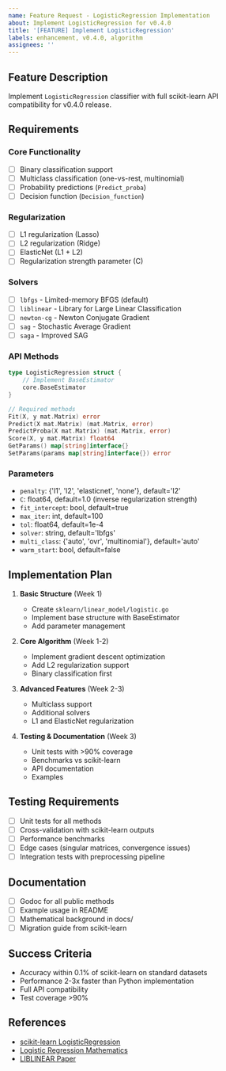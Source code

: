 ```yaml
---
name: Feature Request - LogisticRegression Implementation
about: Implement LogisticRegression for v0.4.0
title: '[FEATURE] Implement LogisticRegression'
labels: enhancement, v0.4.0, algorithm
assignees: ''
---
```


## Feature Description

Implement `LogisticRegression` classifier with full scikit-learn API compatibility for v0.4.0 release.

## Requirements

### Core Functionality
- [ ] Binary classification support
- [ ] Multiclass classification (one-vs-rest, multinomial)
- [ ] Probability predictions (`Predict_proba`)
- [ ] Decision function (`Decision_function`)

### Regularization
- [ ] L1 regularization (Lasso)
- [ ] L2 regularization (Ridge)
- [ ] ElasticNet (L1 + L2)
- [ ] Regularization strength parameter (C)

### Solvers
- [ ] `lbfgs` - Limited-memory BFGS (default)
- [ ] `liblinear` - Library for Large Linear Classification
- [ ] `newton-cg` - Newton Conjugate Gradient
- [ ] `sag` - Stochastic Average Gradient
- [ ] `saga` - Improved SAG

### API Methods
```go
type LogisticRegression struct {
    // Implement BaseEstimator
    core.BaseEstimator
}

// Required methods
Fit(X, y mat.Matrix) error
Predict(X mat.Matrix) (mat.Matrix, error)
PredictProba(X mat.Matrix) (mat.Matrix, error)
Score(X, y mat.Matrix) float64
GetParams() map[string]interface{}
SetParams(params map[string]interface{}) error
```

### Parameters
- `penalty`: {'l1', 'l2', 'elasticnet', 'none'}, default='l2'
- `C`: float64, default=1.0 (inverse regularization strength)
- `fit_intercept`: bool, default=true
- `max_iter`: int, default=100
- `tol`: float64, default=1e-4
- `solver`: string, default='lbfgs'
- `multi_class`: {'auto', 'ovr', 'multinomial'}, default='auto'
- `warm_start`: bool, default=false

## Implementation Plan

1. **Basic Structure** (Week 1)
   - Create `sklearn/linear_model/logistic.go`
   - Implement base structure with BaseEstimator
   - Add parameter management

2. **Core Algorithm** (Week 1-2)
   - Implement gradient descent optimization
   - Add L2 regularization support
   - Binary classification first

3. **Advanced Features** (Week 2-3)
   - Multiclass support
   - Additional solvers
   - L1 and ElasticNet regularization

4. **Testing & Documentation** (Week 3)
   - Unit tests with >90% coverage
   - Benchmarks vs scikit-learn
   - API documentation
   - Examples

## Testing Requirements

- [ ] Unit tests for all methods
- [ ] Cross-validation with scikit-learn outputs
- [ ] Performance benchmarks
- [ ] Edge cases (singular matrices, convergence issues)
- [ ] Integration tests with preprocessing pipeline

## Documentation

- [ ] Godoc for all public methods
- [ ] Example usage in README
- [ ] Mathematical background in docs/
- [ ] Migration guide from scikit-learn

## Success Criteria

- Accuracy within 0.1% of scikit-learn on standard datasets
- Performance 2-3x faster than Python implementation
- Full API compatibility
- Test coverage >90%

## References

- [scikit-learn LogisticRegression](https://scikit-learn.org/stable/modules/generated/sklearn.linear_model.LogisticRegression.html)
- [Logistic Regression Mathematics](https://en.wikipedia.org/wiki/Logistic_regression)
- [LIBLINEAR Paper](https://www.csie.ntu.edu.tw/~cjlin/papers/liblinear.pdf)